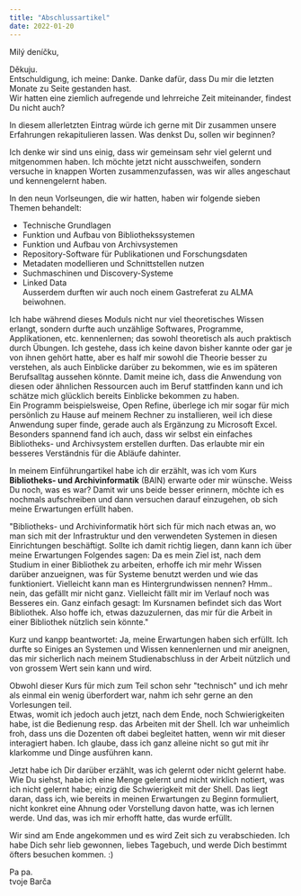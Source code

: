 ```yaml
---
title: "Abschlussartikel"
date: 2022-01-20
---
```


Milý deníčku,

Děkuju. <br>
Entschuldigung, ich meine: Danke. Danke dafür, dass Du mir die letzten Monate zu Seite gestanden hast. <br>
Wir hatten eine ziemlich aufregende und lehrreiche Zeit miteinander, findest Du nicht auch?

In diesem allerletzten Eintrag würde ich gerne mit Dir zusammen unsere Erfahrungen rekapitulieren lassen. Was denkst Du, sollen wir beginnen?

Ich denke wir sind uns einig, dass wir gemeinsam sehr viel gelernt und mitgenommen haben. Ich möchte jetzt nicht ausschweifen, sondern versuche in knappen Worten zusammenzufassen, was wir alles angeschaut und kennengelernt haben.

In den neun Vorlseungen, die wir hatten, haben wir folgende sieben Themen behandelt:
- Technische Grundlagen
- Funktion und Aufbau von Bibliothekssystemen
- Funktion und Aufbau von Archivsystemen
- Repository-Software für Publikationen und Forschungsdaten
- Metadaten modellieren und Schnittstellen nutzen
- Suchmaschinen und Discovery-Systeme
- Linked Data <br>
Ausserdem durften wir auch noch einem Gastreferat zu ALMA beiwohnen.

Ich habe während dieses Moduls nicht nur viel theoretisches Wissen erlangt, sondern durfte auch unzählige Softwares, Programme, Applikationen, etc. kennenlernen; das sowohl theoretisch als auch praktisch durch Übungen. Ich gestehe, dass ich keine davon bisher kannte oder gar je von ihnen gehört hatte, aber es half mir sowohl die Theorie besser zu verstehen, als auch Einblicke darüber 
zu bekommen, wie es im späteren Berufsalltag aussehen könnte. Damit meine ich, dass die Anwendung von diesen oder ähnlichen Ressourcen auch im Beruf stattfinden kann und ich schätze mich glücklich bereits Einblicke bekommen zu haben. <br>
Ein Programm beispielsweise, Open Refine, überlege ich mir sogar für mich persönlich zu Hause auf meinem Rechner zu installieren, weil ich diese Anwendung super finde, gerade auch als Ergänzung zu Microsoft Excel. <br>
Besonders spannend fand ich auch, dass wir selbst ein einfaches Bibliotheks- und Archivsystem erstellen durften. Das erlaubte mir ein besseres Verständnis für die Abläufe dahinter.

In meinem Einführungartikel habe ich dir erzählt, was ich vom Kurs **Bibliotheks- und Archivinformatik** (BAIN) erwarte oder mir wünsche. Weiss Du noch, was es war? Damit wir uns beide besser erinnern, möchte ich es nochmals aufschreiben und dann versuchen darauf einzugehen, ob sich meine Erwartungen erfüllt haben.

"Bibliotheks- und Archivinformatik hört sich für mich nach etwas an, wo man sich mit der Infrastruktur und den verwendeten Systemen in diesen Einrichtungen beschäftigt. Sollte 
ich damit richtig liegen, dann kann ich über meine Erwartungen Folgendes sagen: Da es mein Ziel ist, nach dem Studium in einer Bibliothek zu arbeiten, erhoffe ich mir mehr 
Wissen darüber anzueignen, was für Systeme benutzt werden und wie das funktioniert. Vielleicht kann man es Hintergrundwissen nennen? Hmm.. nein, das gefällt mir nicht ganz. 
Vielleicht fällt mir im Verlauf noch was Besseres ein. Ganz einfach gesagt: Im Kursnamen befindet sich das Wort Bibliothek. Also hoffe ich, etwas dazuzulernen, das mir für die 
Arbeit in einer Bibliothek nützlich sein könnte."

Kurz und kanpp beantwortet: Ja, meine Erwartungen haben sich erfüllt. Ich durfte so Einiges an Systemen und Wissen kennenlernen und mir aneignen, das mir sicherlich nach meinem 
Studienabschluss in der Arbeit nützlich und von grossem Wert sein kann und wird.

Obwohl dieser Kurs für mich zum Teil schon sehr "technisch" und ich mehr als einmal ein wenig überfordert war, nahm ich sehr gerne an den Vorlesungen teil. <br>
Etwas, womit ich jedoch auch jetzt, nach dem Ende, noch Schwierigkeiten habe, ist die Bedienung resp. das Arbeiten mit der Shell. Ich war unheimlich froh, dass uns die Dozenten 
oft dabei begleitet hatten, wenn wir mit dieser interagiert haben. Ich glaube, dass ich ganz alleine nicht so gut mit ihr klarkomme und Dinge ausführen kann.

Jetzt habe ich Dir darüber erzählt, was ich gelernt oder nicht gelernt habe. Wie Du siehst, habe ich eine Menge gelernt und nicht wirklich notiert, was ich nicht gelernt habe; 
einzig die Schwierigkeit mit der Shell. Das liegt daran, dass ich, wie bereits in meinen Erwartungen zu Beginn formuliert, nicht konkret eine Ahnung oder Vorstellung davon hatte, was ich lernen werde. Und das, was ich mir erhofft hatte, das wurde erfüllt.

Wir sind am Ende angekommen und es wird Zeit sich zu verabschieden. Ich habe Dich sehr lieb gewonnen, liebes Tagebuch, und werde Dich bestimmt öfters besuchen kommen. :)

Pa pa. <br>
tvoje Barča
